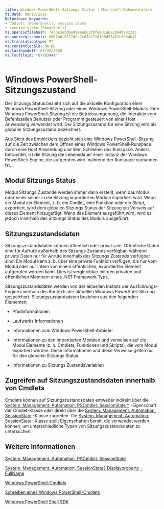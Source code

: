 ```yaml
---
title: Windows PowerShell-Sitzungs Status | Microsoft-Dokumentation
ms.date: 09/13/2016
helpviewer_keywords:
- Cmdlets [PowerShell], session state
- session state [PowerShell]
ms.openlocfilehash: 7436e3ebd0e099ead81f9fea01a0a2994b982213
ms.sourcegitcommit: 0907b8c6322d2c7c61b17f8168d53452c8964b41
ms.translationtype: MT
ms.contentlocale: de-DE
ms.lasthandoff: 08/05/2020
ms.locfileid: "87783941"
---
```

# <a name="windows-powershell-session-state"></a>Windows PowerShell-Sitzungszustand

Der Sitzungs Status bezieht sich auf die aktuelle Konfiguration einer Windows PowerShell-Sitzung oder eines Windows PowerShell-Moduls. Eine Windows PowerShell-Sitzung ist die Betriebsumgebung, die interaktiv vom Befehlszeilen Benutzer oder Programm gesteuert von einer Host Anwendung verwendet wird. Der Sitzungszustand für eine Sitzung wird als globaler Sitzungszustand bezeichnet.

Aus Sicht des Entwicklers bezieht sich eine Windows PowerShell-Sitzung auf die Zeit zwischen dem Öffnen eines Windows PowerShell-Runspace durch eine Host Anwendung und dem Schließen des Runspace. Anders betrachtet, ist die Sitzung die Lebensdauer einer Instanz der Windows PowerShell-Engine, die aufgerufen wird, während der Runspace vorhanden ist.

## <a name="module-session-state"></a>Modul Sitzungs Status

Modul Sitzungs Zustände werden immer dann erstellt, wenn das Modul oder eines seiner in die Sitzung importierten Module importiert wird. Wenn ein Modul ein Element, z. b. ein Cmdlet, eine Funktion oder ein Skript, exportiert, wird dem globalen Sitzungs Status der Sitzung ein Verweis auf dieses Element hinzugefügt. Wenn das Element ausgeführt wird, wird es jedoch innerhalb des Sitzungs Status des Moduls ausgeführt.

## <a name="session-state-data"></a>Sitzungszustandsdaten

Sitzungszustandsdaten können öffentlich oder privat sein. Öffentliche Daten sind für Aufrufe außerhalb des Sitzungs Zustands verfügbar, während private Daten nur für Anrufe innerhalb des Sitzungs Zustands verfügbar sind. Ein Modul kann z. b. über eine private Funktion verfügen, die nur vom Modul oder nur intern von einem öffentlichen, exportierten Element aufgerufen werden kann. Dies ist vergleichbar mit den privaten und öffentlichen Membern eines .NET Framework Typs.

Sitzungszustandsdaten werden von der aktuellen Instanz der Ausführungs-Engine innerhalb des Kontexts der aktuellen Windows PowerShell-Sitzung gespeichert. Sitzungszustandsdaten bestehen aus den folgenden Elementen:

- Pfadinformationen

- Laufwerks Informationen

- Informationen zum Windows PowerShell-Anbieter

- Informationen zu den importierten Modulen und verweisen auf die Modul Elemente (z. b. Cmdlets, Funktionen und Skripts), die vom Modul exportiert werden. Diese Informationen und diese Verweise gelten nur für den globalen Sitzungs Status.

- Informationen zu Sitzungs Zustandsvariablen

## <a name="accessing-session-state-data-within-cmdlets"></a>Zugreifen auf Sitzungszustandsdaten innerhalb von Cmdlets

Cmdlets können auf Sitzungszustandsdaten entweder indirekt über die [System. Management. Automation. PSCmdlet. SessionState *](/dotnet/api/System.Management.Automation.PSCmdlet.SessionState) -Eigenschaft der Cmdlet-Klasse oder direkt über die [System. Management. Automation. SessionState](/dotnet/api/System.Management.Automation.SessionState) -Klasse zugreifen. Die [System. Management. Automation. SessionState](/dotnet/api/System.Management.Automation.SessionState) -Klasse stellt Eigenschaften bereit, die verwendet werden können, um unterschiedliche Typen von Sitzungszustandsdaten zu untersuchen.

## <a name="see-also"></a>Weitere Informationen

[System. Management. Automation. PSCmdlet. SessionState](/dotnet/api/System.Management.Automation.PSCmdlet.SessionState)

[System. Management. Automation. SessionState? Displayproperty = FullName](/dotnet/api/System.Management.Automation.SessionState)

[Windows PowerShell-Cmdlets](./cmdlet-overview.md)

[Schreiben eines Windows PowerShell-Cmdlets](./writing-a-windows-powershell-cmdlet.md)

[Windows PowerShell Shell SDK](../windows-powershell-reference.md)

